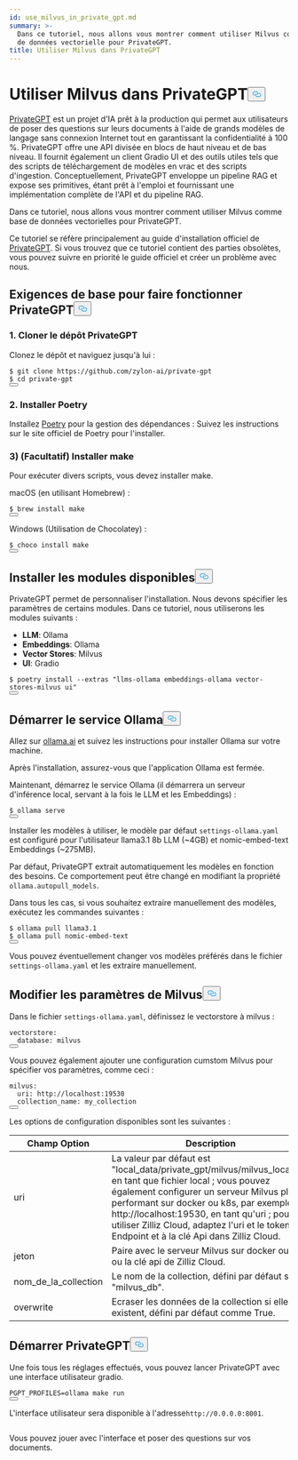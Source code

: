 ```yaml
---
id: use_milvus_in_private_gpt.md
summary: >-
  Dans ce tutoriel, nous allons vous montrer comment utiliser Milvus comme base
  de données vectorielle pour PrivateGPT.
title: Utiliser Milvus dans PrivateGPT
---
```

<h1 id="Use-Milvus-in-PrivateGPT" class="common-anchor-header">Utiliser Milvus dans PrivateGPT<button data-href="#Use-Milvus-in-PrivateGPT" class="anchor-icon" translate="no">
      <svg translate="no"
        aria-hidden="true"
        focusable="false"
        height="20"
        version="1.1"
        viewBox="0 0 16 16"
        width="16"
      >
        <path
          fill="#0092E4"
          fill-rule="evenodd"
          d="M4 9h1v1H4c-1.5 0-3-1.69-3-3.5S2.55 3 4 3h4c1.45 0 3 1.69 3 3.5 0 1.41-.91 2.72-2 3.25V8.59c.58-.45 1-1.27 1-2.09C10 5.22 8.98 4 8 4H4c-.98 0-2 1.22-2 2.5S3 9 4 9zm9-3h-1v1h1c1 0 2 1.22 2 2.5S13.98 12 13 12H9c-.98 0-2-1.22-2-2.5 0-.83.42-1.64 1-2.09V6.25c-1.09.53-2 1.84-2 3.25C6 11.31 7.55 13 9 13h4c1.45 0 3-1.69 3-3.5S14.5 6 13 6z"
        ></path>
      </svg>
    </button></h1><p><a href="https://privategpt.dev/">PrivateGPT</a> est un projet d'IA prêt à la production qui permet aux utilisateurs de poser des questions sur leurs documents à l'aide de grands modèles de langage sans connexion Internet tout en garantissant la confidentialité à 100 %. PrivateGPT offre une API divisée en blocs de haut niveau et de bas niveau. Il fournit également un client Gradio UI et des outils utiles tels que des scripts de téléchargement de modèles en vrac et des scripts d'ingestion. Conceptuellement, PrivateGPT enveloppe un pipeline RAG et expose ses primitives, étant prêt à l'emploi et fournissant une implémentation complète de l'API et du pipeline RAG.</p>
<p>Dans ce tutoriel, nous allons vous montrer comment utiliser Milvus comme base de données vectorielles pour PrivateGPT.</p>
<div class="alert note">
<p>Ce tutoriel se réfère principalement au guide d'installation officiel de <a href="https://docs.privategpt.dev/installation/getting-started/installation">PrivateGPT</a>. Si vous trouvez que ce tutoriel contient des parties obsolètes, vous pouvez suivre en priorité le guide officiel et créer un problème avec nous.</p>
</div>
<h2 id="Base-requirements-to-run-PrivateGPT" class="common-anchor-header">Exigences de base pour faire fonctionner PrivateGPT<button data-href="#Base-requirements-to-run-PrivateGPT" class="anchor-icon" translate="no">
      <svg translate="no"
        aria-hidden="true"
        focusable="false"
        height="20"
        version="1.1"
        viewBox="0 0 16 16"
        width="16"
      >
        <path
          fill="#0092E4"
          fill-rule="evenodd"
          d="M4 9h1v1H4c-1.5 0-3-1.69-3-3.5S2.55 3 4 3h4c1.45 0 3 1.69 3 3.5 0 1.41-.91 2.72-2 3.25V8.59c.58-.45 1-1.27 1-2.09C10 5.22 8.98 4 8 4H4c-.98 0-2 1.22-2 2.5S3 9 4 9zm9-3h-1v1h1c1 0 2 1.22 2 2.5S13.98 12 13 12H9c-.98 0-2-1.22-2-2.5 0-.83.42-1.64 1-2.09V6.25c-1.09.53-2 1.84-2 3.25C6 11.31 7.55 13 9 13h4c1.45 0 3-1.69 3-3.5S14.5 6 13 6z"
        ></path>
      </svg>
    </button></h2><h3 id="1-Clone-the-PrivateGPT-Repository" class="common-anchor-header">1. Cloner le dépôt PrivateGPT</h3><p>Clonez le dépôt et naviguez jusqu'à lui :</p>
<pre><code translate="no" class="language-shell">$ git <span class="hljs-built_in">clone</span> https://github.com/zylon-ai/private-gpt
$ <span class="hljs-built_in">cd</span> private-gpt
<button class="copy-code-btn"></button></code></pre>
<h3 id="2-Install-Poetry" class="common-anchor-header">2. Installer Poetry</h3><p>Installez <a href="https://python-poetry.org/docs/#installing-with-the-official-installer">Poetry</a> pour la gestion des dépendances : Suivez les instructions sur le site officiel de Poetry pour l'installer.</p>
<h3 id="3-Optional-Install-make" class="common-anchor-header">3) (Facultatif) Installer make</h3><p>Pour exécuter divers scripts, vous devez installer make.</p>
<p>macOS (en utilisant Homebrew) :</p>
<pre><code translate="no" class="language-shell">$ brew install <span class="hljs-built_in">make</span>
<button class="copy-code-btn"></button></code></pre>
<p>Windows (Utilisation de Chocolatey) :</p>
<pre><code translate="no" class="language-shell">$ choco install <span class="hljs-built_in">make</span>
<button class="copy-code-btn"></button></code></pre>
<h2 id="Install-Available-Modules" class="common-anchor-header">Installer les modules disponibles<button data-href="#Install-Available-Modules" class="anchor-icon" translate="no">
      <svg translate="no"
        aria-hidden="true"
        focusable="false"
        height="20"
        version="1.1"
        viewBox="0 0 16 16"
        width="16"
      >
        <path
          fill="#0092E4"
          fill-rule="evenodd"
          d="M4 9h1v1H4c-1.5 0-3-1.69-3-3.5S2.55 3 4 3h4c1.45 0 3 1.69 3 3.5 0 1.41-.91 2.72-2 3.25V8.59c.58-.45 1-1.27 1-2.09C10 5.22 8.98 4 8 4H4c-.98 0-2 1.22-2 2.5S3 9 4 9zm9-3h-1v1h1c1 0 2 1.22 2 2.5S13.98 12 13 12H9c-.98 0-2-1.22-2-2.5 0-.83.42-1.64 1-2.09V6.25c-1.09.53-2 1.84-2 3.25C6 11.31 7.55 13 9 13h4c1.45 0 3-1.69 3-3.5S14.5 6 13 6z"
        ></path>
      </svg>
    </button></h2><p>PrivateGPT permet de personnaliser l'installation. Nous devons spécifier les paramètres de certains modules. Dans ce tutoriel, nous utiliserons les modules suivants :</p>
<ul>
<li><strong>LLM</strong>: Ollama</li>
<li><strong>Embeddings</strong>: Ollama</li>
<li><strong>Vector Stores</strong>: Milvus</li>
<li><strong>UI</strong>: Gradio</li>
</ul>
<pre><code translate="no" class="language-shell">$ poetry install --extras <span class="hljs-string">&quot;llms-ollama embeddings-ollama vector-stores-milvus ui&quot;</span>
<button class="copy-code-btn"></button></code></pre>
<h2 id="Start-Ollama-service" class="common-anchor-header">Démarrer le service Ollama<button data-href="#Start-Ollama-service" class="anchor-icon" translate="no">
      <svg translate="no"
        aria-hidden="true"
        focusable="false"
        height="20"
        version="1.1"
        viewBox="0 0 16 16"
        width="16"
      >
        <path
          fill="#0092E4"
          fill-rule="evenodd"
          d="M4 9h1v1H4c-1.5 0-3-1.69-3-3.5S2.55 3 4 3h4c1.45 0 3 1.69 3 3.5 0 1.41-.91 2.72-2 3.25V8.59c.58-.45 1-1.27 1-2.09C10 5.22 8.98 4 8 4H4c-.98 0-2 1.22-2 2.5S3 9 4 9zm9-3h-1v1h1c1 0 2 1.22 2 2.5S13.98 12 13 12H9c-.98 0-2-1.22-2-2.5 0-.83.42-1.64 1-2.09V6.25c-1.09.53-2 1.84-2 3.25C6 11.31 7.55 13 9 13h4c1.45 0 3-1.69 3-3.5S14.5 6 13 6z"
        ></path>
      </svg>
    </button></h2><p>Allez sur <a href="https://ollama.com/">ollama.ai</a> et suivez les instructions pour installer Ollama sur votre machine.</p>
<p>Après l'installation, assurez-vous que l'application Ollama est fermée.</p>
<p>Maintenant, démarrez le service Ollama (il démarrera un serveur d'inférence local, servant à la fois le LLM et les Embeddings) :</p>
<pre><code translate="no" class="language-shell">$ ollama serve
<button class="copy-code-btn"></button></code></pre>
<p>Installer les modèles à utiliser, le modèle par défaut <code translate="no">settings-ollama.yaml</code> est configuré pour l'utilisateur llama3.1 8b LLM (~4GB) et nomic-embed-text Embeddings (~275MB).</p>
<p>Par défaut, PrivateGPT extrait automatiquement les modèles en fonction des besoins. Ce comportement peut être changé en modifiant la propriété <code translate="no">ollama.autopull_models</code>.</p>
<p>Dans tous les cas, si vous souhaitez extraire manuellement des modèles, exécutez les commandes suivantes :</p>
<pre><code translate="no" class="language-shell">$ ollama pull llama3.1
$ ollama pull nomic-embed-text
<button class="copy-code-btn"></button></code></pre>
<p>Vous pouvez éventuellement changer vos modèles préférés dans le fichier <code translate="no">settings-ollama.yaml</code> et les extraire manuellement.</p>
<h2 id="Change-Milvus-Settings" class="common-anchor-header">Modifier les paramètres de Milvus<button data-href="#Change-Milvus-Settings" class="anchor-icon" translate="no">
      <svg translate="no"
        aria-hidden="true"
        focusable="false"
        height="20"
        version="1.1"
        viewBox="0 0 16 16"
        width="16"
      >
        <path
          fill="#0092E4"
          fill-rule="evenodd"
          d="M4 9h1v1H4c-1.5 0-3-1.69-3-3.5S2.55 3 4 3h4c1.45 0 3 1.69 3 3.5 0 1.41-.91 2.72-2 3.25V8.59c.58-.45 1-1.27 1-2.09C10 5.22 8.98 4 8 4H4c-.98 0-2 1.22-2 2.5S3 9 4 9zm9-3h-1v1h1c1 0 2 1.22 2 2.5S13.98 12 13 12H9c-.98 0-2-1.22-2-2.5 0-.83.42-1.64 1-2.09V6.25c-1.09.53-2 1.84-2 3.25C6 11.31 7.55 13 9 13h4c1.45 0 3-1.69 3-3.5S14.5 6 13 6z"
        ></path>
      </svg>
    </button></h2><p>Dans le fichier <code translate="no">settings-ollama.yaml</code>, définissez le vectorstore à milvus :</p>
<pre><code translate="no" class="language-yaml">vectorstore:
  database: milvus
<button class="copy-code-btn"></button></code></pre>
<p>Vous pouvez également ajouter une configuration cumstom Milvus pour spécifier vos paramètres, comme ceci :</p>
<pre><code translate="no" class="language-yaml"><span class="hljs-attr">milvus</span>:
  <span class="hljs-attr">uri</span>: <span class="hljs-attr">http</span>:<span class="hljs-comment">//localhost:19530</span>
  <span class="hljs-attr">collection_name</span>: my_collection
<button class="copy-code-btn"></button></code></pre>
<p>Les options de configuration disponibles sont les suivantes :</p>
<table>
<thead>
<tr><th>Champ Option</th><th>Description</th></tr>
</thead>
<tbody>
<tr><td>uri</td><td>La valeur par défaut est "local_data/private_gpt/milvus/milvus_local.db" en tant que fichier local ; vous pouvez également configurer un serveur Milvus plus performant sur docker ou k8s, par exemple http://localhost:19530, en tant qu'uri ; pour utiliser Zilliz Cloud, adaptez l'uri et le token à Endpoint et à la clé Api dans Zilliz Cloud.</td></tr>
<tr><td>jeton</td><td>Paire avec le serveur Milvus sur docker ou k8s ou la clé api de Zilliz Cloud.</td></tr>
<tr><td>nom_de_la_collection</td><td>Le nom de la collection, défini par défaut sur "milvus_db".</td></tr>
<tr><td>overwrite</td><td>Ecraser les données de la collection si elles existent, défini par défaut comme True.</td></tr>
</tbody>
</table>
<h2 id="Start-PrivateGPT" class="common-anchor-header">Démarrer PrivateGPT<button data-href="#Start-PrivateGPT" class="anchor-icon" translate="no">
      <svg translate="no"
        aria-hidden="true"
        focusable="false"
        height="20"
        version="1.1"
        viewBox="0 0 16 16"
        width="16"
      >
        <path
          fill="#0092E4"
          fill-rule="evenodd"
          d="M4 9h1v1H4c-1.5 0-3-1.69-3-3.5S2.55 3 4 3h4c1.45 0 3 1.69 3 3.5 0 1.41-.91 2.72-2 3.25V8.59c.58-.45 1-1.27 1-2.09C10 5.22 8.98 4 8 4H4c-.98 0-2 1.22-2 2.5S3 9 4 9zm9-3h-1v1h1c1 0 2 1.22 2 2.5S13.98 12 13 12H9c-.98 0-2-1.22-2-2.5 0-.83.42-1.64 1-2.09V6.25c-1.09.53-2 1.84-2 3.25C6 11.31 7.55 13 9 13h4c1.45 0 3-1.69 3-3.5S14.5 6 13 6z"
        ></path>
      </svg>
    </button></h2><p>Une fois tous les réglages effectués, vous pouvez lancer PrivateGPT avec une interface utilisateur gradio.</p>
<pre><code translate="no" class="language-shell">PGPT_PROFILES=ollama <span class="hljs-built_in">make</span> run
<button class="copy-code-btn"></button></code></pre>
<p>L'interface utilisateur sera disponible à l'adresse<code translate="no">http://0.0.0.0:8001</code>.</p>
<p>
  <span class="img-wrapper">
    <img translate="no" src="/docs/v2.4.x/assets/private_gpt_ui.png" alt="" class="doc-image" id="" />
    <span></span>
  </span>
</p>
<p>Vous pouvez jouer avec l'interface et poser des questions sur vos documents.</p>
